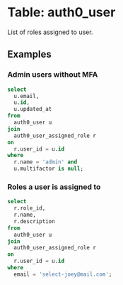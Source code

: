 # Table: auth0_user

List of roles assigned to user.

## Examples


### Admin users without MFA

```sql
select
  u.email,
  u.id,
  u.updated_at
from
  auth0_user u
join
  auth0_user_assigned_role r
on
  r.user_id = u.id
where
  r.name = 'admin' and
  u.multifactor is null;
```

### Roles a user is assigned to

```sql
select
  r.role_id,
  r.name,
  r.description
from
  auth0_user u
join
  auth0_user_assigned_role r
on
  r.user_id = u.id
where
  email = 'select-joey@mail.com';
```
